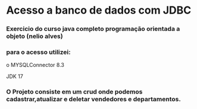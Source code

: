 # Acesso a banco de dados com JDBC

### Exercicio do curso java completo programação orientada a objeto (nelio alves)

### para o acesso utilizei:

 o MYSQLConnector 8.3

 JDK 17
 
### O Projeto consiste em um crud onde podemos cadastrar,atualizar e deletar vendedores e departamentos.